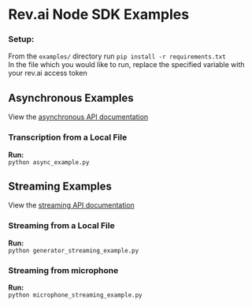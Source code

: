 # Rev.ai Node SDK Examples
### Setup:
From the `examples/` directory run `pip install -r requirements.txt`<br>
In the file which you would like to run, replace the specified variable with your rev.ai access token

## Asynchronous Examples
View the [asynchronous API documentation](https://docs.rev.ai/api/asynchronous)
### Transcription from a Local File
**Run:**<br>
`python async_example.py`<br>

## Streaming Examples
View the [streaming API documentation](https://docs.rev.ai/api/streaming/)
### Streaming from a Local File
**Run:**<br>
`python generator_streaming_example.py`
### Streaming from microphone
**Run:**<br>
`python microphone_streaming_example.py`